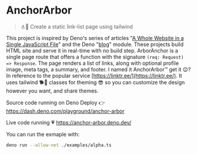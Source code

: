 # AnchorArbor

> ⚓️🌲 Create a static link-list page using tailwind

This project is inspired by Deno's series of articles "[A Whole Website in a Single JavaScript File](https://deno.com/blog/a-whole-website-in-a-single-js-file-continued)" and the Deno "[blog](https://deno.land/x/blog@0.6.0)" module. These projects build HTML site and serve it in real-time with no build step. ArborAnchor is a single page route that offers a function with the signature `(req: Request) => Response`. The page renders a list of links, along with optional profile image, meta tags, a summary, and footer. I named it AnchorArbor™ get it 😉? In reference to the popular service [https://linktr.ee/](https://linktr.ee/). It uses tailwind 🐕💨 classes for theming 😎 so you can customize the design however you want, and share themes.

Source code running on Deno Deploy 👉 https://dash.deno.com/playground/anchor-arbor

Live code running 💗 https://anchor-arbor.deno.dev/

You can run the exmaple with:

```bash
deno run --allow-net ./examples/alpha.ts
```
